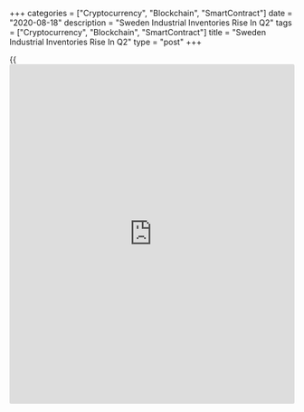 +++
categories = ["Cryptocurrency", "Blockchain", "SmartContract"]
date = "2020-08-18"
description = "Sweden Industrial Inventories Rise In Q2"
tags = ["Cryptocurrency", "Blockchain", "SmartContract"]
title = "Sweden Industrial Inventories Rise In Q2"
type = "post"
+++

{{<iframe id="large-banner" src="https://www.bounty.group/#slide=10.0" width="100%" height="600" scrolling="no" style="border: 0px solid rgb(216, 221, 230); border-radius: 3px;">}}

Sweden's industrial inventories increased in the second quarter, data
from Statistics Sweden showed on Tuesday.

Industrial inventories rose by SEK 2.1 billion in the second quarter
compared to a revised increase of SEK 5.8 billion in the previous three
months.

Inventories of finished goods and goods progress fell by SEK 2.7 billion
in the second quarter, while those of input goods in total industries
rose by SEK 4.7 billion.

Inventories in trade declined by SEK 13.4 billion in the second quarter.

Wholesale and retail trade and repair of motor vehicles and motorcycles
declined the most by SEK 6.2 billion.

For comments and feedback [contact](https://www.playgroundfx.com/contact/): editorial@rtt[news](https://www.letsplayfx.com/blog/forex-news-website/).com

[Economic News][1]

 **What parts of the world are seeing the best (and worst) economic
performances lately? Click[here][2] to check out our [Econ Scorecard][2]
and find out! See up-to-the-moment [ranking](https://www.playgroundfx.com/blog/crypto-exchange-ranking/)s for the best and worst
performers in [GDP][3], [unemployment rate][4], [inflation][2] and much
more.**

   1. www.rtt[news](https://www.letsplayfx.com/blog/forex-news-website/).com/Content/EconomicNews.aspx
   2. www.rtt[news](https://www.letsplayfx.com/blog/forex-news-website/).com/economic-scorecard/world-rank/CPI/highest-performance.aspx
   3. www.rtt[news](https://www.letsplayfx.com/blog/forex-news-website/).com/economic-scorecard/world-rank/GDP/highest-performance.aspx
   4. www.rtt[news](https://www.letsplayfx.com/blog/forex-news-website/).com/economic-scorecard/world-rank/unemployment-rate/lowest-performance.aspx